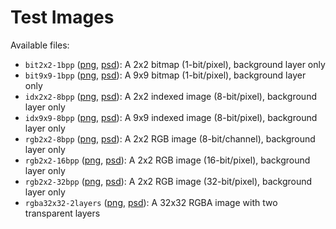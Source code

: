 # Test Images

Available files:

* `bit2x2-1bpp` ([png](png/bit2x2-1bpp.png), [psd](psd/bit2x2-1bpp.psd)): A 2x2 bitmap (1-bit/pixel), background layer only
* `bit9x9-1bpp` ([png](png/bit9x9-1bpp.png), [psd](psd/bit9x9-1bpp.psd)): A 9x9 bitmap (1-bit/pixel), background layer only
* `idx2x2-8bpp` ([png](png/idx2x2-8bpp.png), [psd](psd/idx2x2-8bpp.psd)): A 2x2 indexed image (8-bit/pixel), background layer only
* `idx9x9-8bpp` ([png](png/idx9x9-8bpp.png), [psd](psd/idx9x9-8bpp.psd)): A 9x9 indexed image (8-bit/pixel), background layer only
* `rgb2x2-8bpp` ([png](png/rgb2x2-8bpp.png), [psd](psd/rgb2x2-8bpp.psd)): A 2x2 RGB image (8-bit/channel), background layer only
* `rgb2x2-16bpp` ([png](png/rgb2x2-16bpp.png), [psd](psd/rgb2x2-16bpp.psd)): A 2x2 RGB image (16-bit/pixel), background layer only
* `rgb2x2-32bpp` ([png](png/rgb2x2-32bpp.png), [psd](psd/rgb2x2-32bpp.psd)): A 2x2 RGB image (32-bit/pixel), background layer only
* `rgba32x32-2layers` ([png](png/rgba32x32-2layers.png), [psd](psd/rgba32x32-2layers.psd)): A 32x32 RGBA image with two transparent layers
